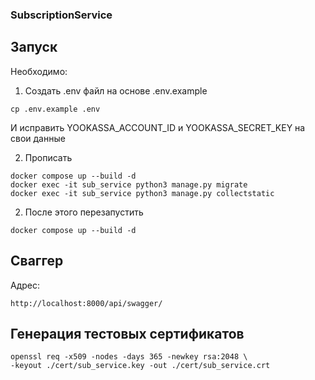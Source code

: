 ### SubscriptionService
## Запуск
Необходимо:

1. Создать .env файл на основе .env.example
```
cp .env.example .env
```
И исправить YOOKASSA_ACCOUNT_ID и YOOKASSA_SECRET_KEY на свои данные

2. Прописать
```
docker compose up --build -d
docker exec -it sub_service python3 manage.py migrate
docker exec -it sub_service python3 manage.py collectstatic
```
2. После этого перезапустить
```
docker compose up --build -d
```

## Сваггер
Адрес:
```
http://localhost:8000/api/swagger/
```

## Генерация тестовых сертификатов
```
openssl req -x509 -nodes -days 365 -newkey rsa:2048 \
-keyout ./cert/sub_service.key -out ./cert/sub_service.crt
```